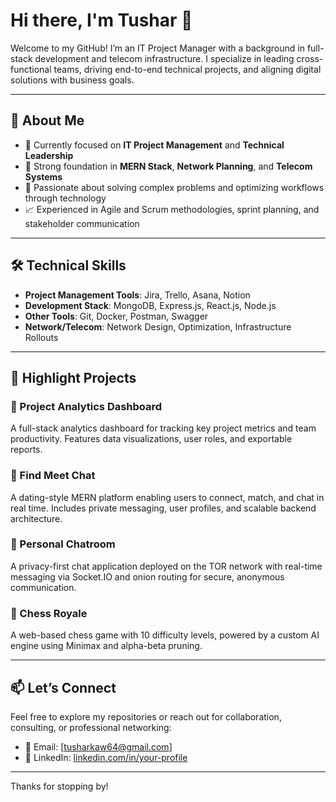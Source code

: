 # Hi there, I'm Tushar 👋

Welcome to my GitHub! I’m an IT Project Manager with a background in full-stack development and telecom infrastructure. I specialize in leading cross-functional teams, driving end-to-end technical projects, and aligning digital solutions with business goals.

---

## 🚀 About Me

- 💼 Currently focused on **IT Project Management** and **Technical Leadership**
- 🔧 Strong foundation in **MERN Stack**, **Network Planning**, and **Telecom Systems**
- 🧠 Passionate about solving complex problems and optimizing workflows through technology
- 📈 Experienced in Agile and Scrum methodologies, sprint planning, and stakeholder communication

---

## 🛠️ Technical Skills

- **Project Management Tools**: Jira, Trello, Asana, Notion
- **Development Stack**: MongoDB, Express.js, React.js, Node.js
- **Other Tools**: Git, Docker, Postman, Swagger
- **Network/Telecom**: Network Design, Optimization, Infrastructure Rollouts

---

## 📂 Highlight Projects

### 🔹 Project Analytics Dashboard  
A full-stack analytics dashboard for tracking key project metrics and team productivity. Features data visualizations, user roles, and exportable reports.

### 🔹 Find Meet Chat  
A dating-style MERN platform enabling users to connect, match, and chat in real time. Includes private messaging, user profiles, and scalable backend architecture.

### 🔹 Personal Chatroom  
A privacy-first chat application deployed on the TOR network with real-time messaging via Socket.IO and onion routing for secure, anonymous communication.

### 🔹 Chess Royale  
A web-based chess game with 10 difficulty levels, powered by a custom AI engine using Minimax and alpha-beta pruning.

---

## 📫 Let’s Connect

Feel free to explore my repositories or reach out for collaboration, consulting, or professional networking:

- 📧 Email: [tusharkaw64@gmail.com]
- 🔗 LinkedIn: [linkedin.com/in/your-profile](https://linkedin.com/in/tusharkaw/)

---

Thanks for stopping by!
